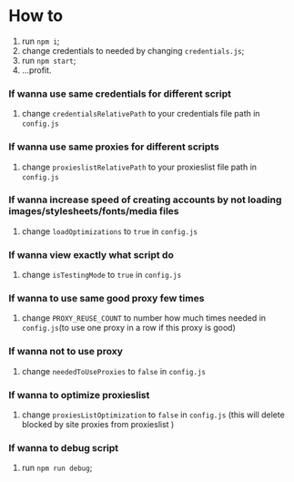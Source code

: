 # How to
1. run `npm i`;
2. change credentials to needed by changing `credentials.js`;
3. run `npm start`;
4. ...profit.
### If wanna use same credentials for different script
1. change `credentialsRelativePath` to your credentials file path in `config.js`
### If wanna use same proxies for different scripts
1. change `proxieslistRelativePath` to your proxieslist file path in `config.js`
### If wanna increase speed of creating accounts by not loading images/stylesheets/fonts/media files
1. change `loadOptimizations` to `true` in `config.js`
### If wanna view exactly what script do
1. change `isTestingMode` to `true` in `config.js`
### If wanna to use same good proxy few times
1. change `PROXY_REUSE_COUNT` to number how much times needed in `config.js`(to use one proxy in a row if this proxy is good)
### If wanna not to use proxy
1. change `neededToUseProxies` to `false` in `config.js`
### If wanna to optimize proxieslist
1. change `proxiesListOptimization` to `false` in `config.js`
(this will delete blocked by site proxies from proxieslist )
### If wanna to debug script
1. run `npm run debug`;
